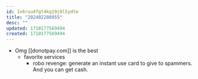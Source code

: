 ```yaml
---
id: 1x6ruu4fgt4kq19j8l5ydte
title: "202402280955"
desc: ""
updated: 1710177569494
created: 1710177569494
---
```

- Omg [[donotpay.com]] is the best
	- favorite services 
		- robo revenge: generate an instant use card to give to spammers. And you can get cash. 